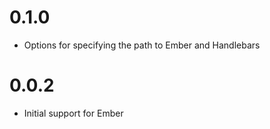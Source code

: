 0.1.0
===

* Options for specifying the path to Ember and Handlebars

0.0.2
===

* Initial support for Ember